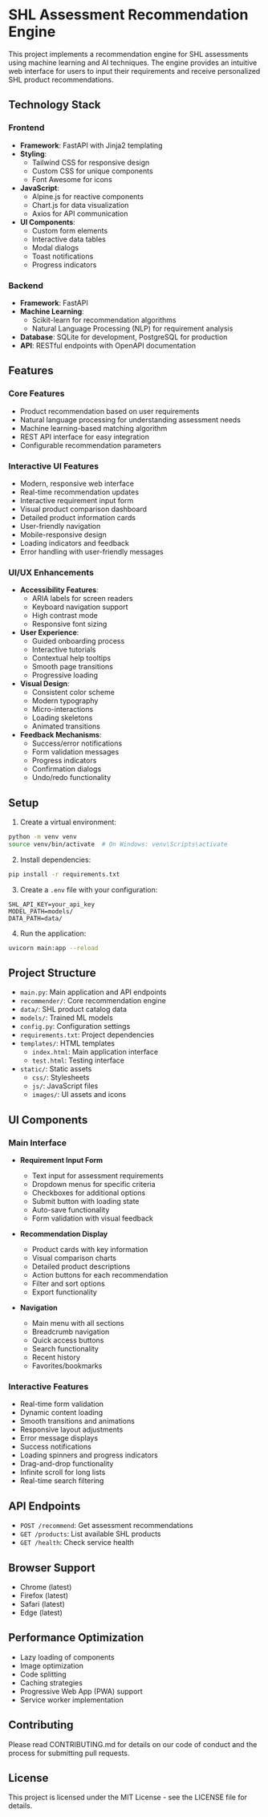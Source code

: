 # SHL Assessment Recommendation Engine

This project implements a recommendation engine for SHL assessments using machine learning and AI techniques. The engine provides an intuitive web interface for users to input their requirements and receive personalized SHL product recommendations.

## Technology Stack

### Frontend
- **Framework**: FastAPI with Jinja2 templating
- **Styling**: 
  - Tailwind CSS for responsive design
  - Custom CSS for unique components
  - Font Awesome for icons
- **JavaScript**:
  - Alpine.js for reactive components
  - Chart.js for data visualization
  - Axios for API communication
- **UI Components**:
  - Custom form elements
  - Interactive data tables
  - Modal dialogs
  - Toast notifications
  - Progress indicators

### Backend
- **Framework**: FastAPI
- **Machine Learning**:
  - Scikit-learn for recommendation algorithms
  - Natural Language Processing (NLP) for requirement analysis
- **Database**: SQLite for development, PostgreSQL for production
- **API**: RESTful endpoints with OpenAPI documentation

## Features

### Core Features
- Product recommendation based on user requirements
- Natural language processing for understanding assessment needs
- Machine learning-based matching algorithm
- REST API interface for easy integration
- Configurable recommendation parameters

### Interactive UI Features
- Modern, responsive web interface
- Real-time recommendation updates
- Interactive requirement input form
- Visual product comparison dashboard
- Detailed product information cards
- User-friendly navigation
- Mobile-responsive design
- Loading indicators and feedback
- Error handling with user-friendly messages

### UI/UX Enhancements
- **Accessibility Features**:
  - ARIA labels for screen readers
  - Keyboard navigation support
  - High contrast mode
  - Responsive font sizing
- **User Experience**:
  - Guided onboarding process
  - Interactive tutorials
  - Contextual help tooltips
  - Smooth page transitions
  - Progressive loading
- **Visual Design**:
  - Consistent color scheme
  - Modern typography
  - Micro-interactions
  - Loading skeletons
  - Animated transitions
- **Feedback Mechanisms**:
  - Success/error notifications
  - Form validation messages
  - Progress indicators
  - Confirmation dialogs
  - Undo/redo functionality

## Setup

1. Create a virtual environment:
```bash
python -m venv venv
source venv/bin/activate  # On Windows: venv\Scripts\activate
```

2. Install dependencies:
```bash
pip install -r requirements.txt
```

3. Create a `.env` file with your configuration:
```
SHL_API_KEY=your_api_key
MODEL_PATH=models/
DATA_PATH=data/
```

4. Run the application:
```bash
uvicorn main:app --reload
```

## Project Structure

- `main.py`: Main application and API endpoints
- `recommender/`: Core recommendation engine
- `data/`: SHL product catalog data
- `models/`: Trained ML models
- `config.py`: Configuration settings
- `requirements.txt`: Project dependencies
- `templates/`: HTML templates
  - `index.html`: Main application interface
  - `test.html`: Testing interface
- `static/`: Static assets
  - `css/`: Stylesheets
  - `js/`: JavaScript files
  - `images/`: UI assets and icons

## UI Components

### Main Interface
- **Requirement Input Form**
  - Text input for assessment requirements
  - Dropdown menus for specific criteria
  - Checkboxes for additional options
  - Submit button with loading state
  - Auto-save functionality
  - Form validation with visual feedback

- **Recommendation Display**
  - Product cards with key information
  - Visual comparison charts
  - Detailed product descriptions
  - Action buttons for each recommendation
  - Filter and sort options
  - Export functionality

- **Navigation**
  - Main menu with all sections
  - Breadcrumb navigation
  - Quick access buttons
  - Search functionality
  - Recent history
  - Favorites/bookmarks

### Interactive Features
- Real-time form validation
- Dynamic content loading
- Smooth transitions and animations
- Responsive layout adjustments
- Error message displays
- Success notifications
- Loading spinners and progress indicators
- Drag-and-drop functionality
- Infinite scroll for long lists
- Real-time search filtering

## API Endpoints

- `POST /recommend`: Get assessment recommendations
- `GET /products`: List available SHL products
- `GET /health`: Check service health

## Browser Support
- Chrome (latest)
- Firefox (latest)
- Safari (latest)
- Edge (latest)

## Performance Optimization
- Lazy loading of components
- Image optimization
- Code splitting
- Caching strategies
- Progressive Web App (PWA) support
- Service worker implementation

## Contributing

Please read CONTRIBUTING.md for details on our code of conduct and the process for submitting pull requests.

## License

This project is licensed under the MIT License - see the LICENSE file for details.